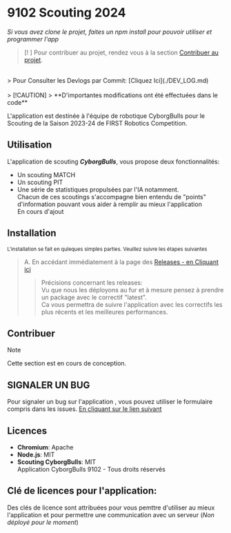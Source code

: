 
# 9102 Scouting 2024

*Si vous avez clone le projet, faites un npm install pour pouvoir utiliser et programmer l'app*
> [!    ]
> Pour contribuer au projet, rendez vous à la section [Contribuer au projet](https://github.com/Crazzynel/cyborgbulls-scouting2#Contribuer).
<br>
> Pour Consulter les Devlogs par Commit: [Cliquez Ici](./DEV_LOG.md)
<br>
<br>
> [!CAUTION]  
> **D'importantes modifications ont été effectuées dans le code**

L'application est destinée à l'équipe de robotique CyborgBulls pour le Scouting de la Saison 2023-24 de FIRST Robotics Competition.

## Utilisation

L'application de scouting ***CyborgBulls***, vous propose deux fonctionnalités: 
- Un scouting MATCH
- Un scouting PIT
- Une série de statistiques propulsées par l'IA notamment.
<br> Chacun de ces scoutings s'accompagne bien entendu de "points" d'information pouvant vous aider à remplir au mieux l'application 
<br> En cours d'ajout
## Installation

<sub>L'installation se fait en quleques simples parties. Veuillez suivre les étapes suivantes </sub>

> A. En accédant immédiatement à la page des [Releases - en Cliquant ici](https://github.com/Crazzynel/cyborgbulls-scouting2/releases)
>> Précisions concernant les releases: 
<br> Vu que nous les déployons au fur et à mesure pensez à prendre un package avec le correctif "latest". <br>
Ca vous permettra de suivre l'application avec les correctifs les plus récents et les meilleures performances.

## Contribuer 
> [!NOTE]
> Cette section est en cours de conception.

## SIGNALER UN BUG 

Pour signaler un bug sur l'application , vous pouvez  utiliser le formulaire compris dans les issues. 
[En cliquant sur le lien suivant](https://github.com/Crazzynel/cyborgbulls-scouting2/issues)

## Licences

- **Chromium**: Apache
- **Node.js**: MIT
- **Scouting CyborgBulls**: MIT
<br>Application CyborgBulls 9102 - Tous droits réservés

## Clé de licences pour l'application:
Des clés de licence sont attribuées pour vous pemttre d'utiliser au mieux l'application et pour permettre une communication avec un serveur (*Non déployé pour le moment*)
